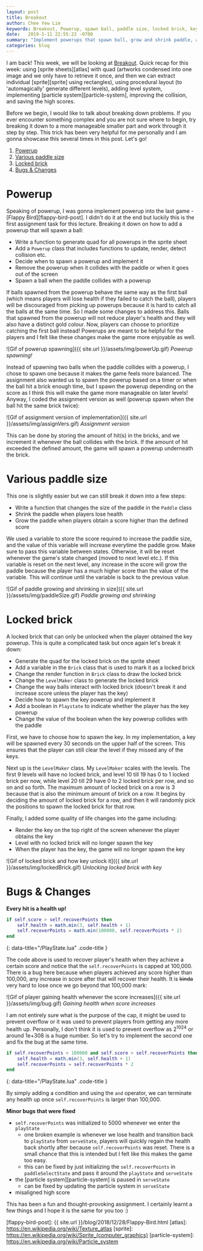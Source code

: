```yaml
---
layout: post
title: Breakout
author: Chee Yew Lim
keywords: Breakout, Powerup, spawn ball, paddle size, locked brick, key, game development, CS50, GD50 
date:   2019-1-11 22:55:22 -0700
summary: "Implement powerups that spawn ball, grow and shrink paddle, adding locked bricks that require key, and some bugs fix"
categories: blog
---
```


I am back! This week, we will be looking at [Breakout][breakout]. Quick recap for this week: using [sprite sheets][atlas] with quad (artworks condensed into one image and we only have to retrieve it once, and then we can extract individual [sprite][sprite] using rectangles), using procedural layout (to 'automagically' generate different levels), adding level system, implementing [particle system][particle-system], improving the collision, and saving the high scores.

Before we begin, I would like to talk about breaking down problems. If you ever encounter something complex and you are not sure where to begin, try breaking it down to a more manageable smaller part and work through it step by step. This trick has been very helpful for me personally and I am gonna showcase this several times in this post. Let's go!

1. [Powerup](#powerup)
2. [Various paddle size](#various-paddle-size)
3. [Locked brick](#locked-brick)
4. [Bugs & Changes](#bugs--changes)

# Powerup

Speaking of powerup, I was gonna implement powerup into the last game - [Flappy Bird][flappy-bird-post]. I didn't do it at the end but luckily this is the first assignment task for this lecture. Breaking it down on how to add a powerup that will spawn a ball:

- Write a function to generate quad for all powerups in the sprite sheet
- Add a `Powerup` class that includes functions to update, render, detect collision etc.
- Decide when to spawn a powerup and implement it
- Remove the powerup when it collides with the paddle or when it goes out of the screen
- Spawn a ball when the paddle collides with a powerup

If balls spawned from the powerup behave the same way as the first ball (which means players will lose health if they failed to catch the ball), players will be discouraged from picking up powerups because it is hard to catch all the balls at the same time. So I made some changes to address this. Balls that spawned from the powerup will not reduce player's health and they will also have a distinct gold colour. Now, players can choose to prioritize catching the first ball instead! Powerups are meant to be helpful for the players and I felt like these changes make the game more enjoyable as well.

![Gif of powerup spawning]({{ site.url }}/assets/img/powerUp.gif)
*Powerup spawning!*

Instead of spawning two balls when the paddle collides with a powerup, I chose to spawn one because it makes the game feels more balanced. The assignment also wanted us to spawn the powerup based on a timer or when the ball hit a brick enough time, but I spawn the powerup depending on the score as I think this will make the game more manageable on later levels! Anyway, I coded the assignment version as well (powerup spawn when the ball hit the same brick twice):

![Gif of assignment version of implementation]({{ site.url }}/assets/img/assignVers.gif)
*Assignment version*

This can be done by storing the amount of hit(s) in the bricks, and we increment it whenever the ball collides with the brick. If the amount of hit exceeded the defined amount, the game will spawn a powerup underneath the brick.

# Various paddle size

This one is slightly easier but we can still break it down into a few steps:

- Write a function that changes the size of the paddle in the `Paddle` class
- Shrink the paddle when players lose health
- Grow the paddle when players obtain a score higher than the defined score

We used a variable to store the score required to increase the paddle size, and the value of this variable will increase everytime the paddle grow. Make sure to pass this variable between states. Otherwise, it will be reset whenever the game's state changed (moved to next level etc.). If this variable is reset on the next level, any increase in the score will grow the paddle because the player has a much higher score than the value of the variable. This will continue until the variable is back to the previous value.

![Gif of paddle growing and shrinking in size]({{ site.url }}/assets/img/paddleSize.gif)
*Paddle growing and shrinking*

# Locked brick

A locked brick that can only be unlocked when the player obtained the key powerup. This is quite a complicated task but once again let's break it down:

- Generate the quad for the locked brick on the sprite sheet
- Add a variable in the `Brick` class that is used to mark it as a locked brick
- Change the render function in `Brick` class to draw the locked brick
- Change the `LevelMaker` class to generate the locked brick
- Change the way balls interact with locked brick (doesn't break it and increase score unless the player has the key)
- Decide how to spawn the key powerup and implement it
- Add a boolean in `Playstate` to indicate whether the player has the key powerup
- Change the value of the boolean when the key powerup collides with the paddle

First, we have to choose how to spawn the key. In my implementation, a key will be spawned every 30 seconds on the upper half of the screen. This ensures that the player can still clear the level if they missed any of the keys.

Next up is the `LevelMaker` class. My `LevelMaker` scales with the levels. The first 9 levels will have no locked brick, and level 10 till 19 has 0 to 1 locked brick per now, while level 20 till 29 have 0 to 2 locked brick per row, and so on and so forth. The maximum amount of locked brick on a row is 3 because that is also the minimum amount of brick on a row. It begins by deciding the amount of locked brick for a row, and then it will randomly pick the positions to spawn the locked brick for that row.

Finally, I added some quality of life changes into the game including:

- Render the key on the top right of the screen whenever the player obtains the key
- Level with no locked brick will no longer spawn the key
- When the player has the key, the game will no longer spawn the key

![Gif of locked brick and how key unlock it]({{ site.url }}/assets/img/lockedBrick.gif)
*Unlocking locked brick with key*

# Bugs & Changes

**Every hit is a health up!**

```lua
if self.score > self.recoverPoints then
    self.health = math.min(3, self.health + 1)
    self.recoverPoints = math.min(100000, self.recoverPoints * 2)
end
```
{: data-title="/PlayState.lua" .code-title }

The code above is used to recover player's health when they achieve a certain score and notice that the `self.recoverPoints` is capped at 100,000. There is a bug here because when players achieved any score higher than 100,000, any increase in score after that will recover their health. It is ~~kinda~~ very hard to lose once we go beyond that 100,000 mark:

![Gif of player gaining health whenever the score increases]({{ site.url }}/assets/img/bug.gif)
*Gaining health when score increases*

I am not entirely sure what is the purpose of the cap, it might be used to prevent overflow or it was used to prevent players from getting any more health up. Personally, I don't think it is used to prevent overflow as 2<sup>1024</sup> or around 1e+308 is a huge number. So let's try to implement the second one and fix the bug at the same time.

```lua
if self.recoverPoints < 100000 and self.score > self.recoverPoints then
    self.health = math.min(3, self.health + 1)
    self.recoverPoints = self.recoverPoints * 2
end
```
{: data-title="/PlayState.lua" .code-title }

By simply adding a condition and using the `and` operator, we can terminate any health up once `self.recoverPoints` is larger than 100,000.

**Minor bugs that were fixed**

- `self.recoverPoints` was initialized to 5000 whenever we enter the `playState`
  - one broken example is whenever we lose health and transition back to `playState` from `serveState`, players will quickly regain the health back shortly after because `self.recoverPoints` was reset. There is a small chance that this is intended but I felt like this makes the game too easy.
  - this can be fixed by just initializing the `self.recoverPoints` in `paddleSelectState` and pass it around the `playState` and `serveState`
- the [particle system][particle-system] is paused in `serveState`
  - can be fixed by updating the particle system in `serveState`
- misaligned high score

This has been a fun and thought-provoking assignment. I certainly learnt a few things and I hope it is the same for you too :)

[breakout]: https://en.wikipedia.org/wiki/Breakout_(video_game)
[flappy-bird-post]: {{ site.url }}/blog/2018/12/28/Flappy-Bird.html
[atlas]: https://en.wikipedia.org/wiki/Texture_atlas
[sprite]: https://en.wikipedia.org/wiki/Sprite_(computer_graphics)
[particle-system]: https://en.wikipedia.org/wiki/Particle_system